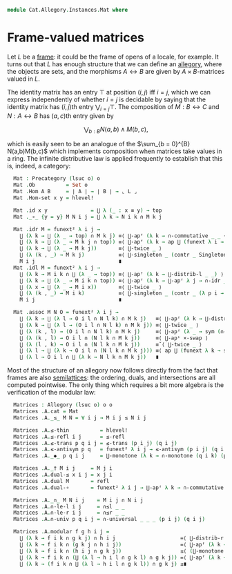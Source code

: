 <!--
```agda
open import Cat.Allegory.Base
open import Cat.Prelude

open import Order.Frame
```
-->

```agda
module Cat.Allegory.Instances.Mat where
```

# Frame-valued matrices

Let $L$ be a [frame]: it could be the frame of opens of a locale, for
example. It turns out that $L$ has enough structure that we can define
an [allegory], where the objects are sets, and the morphisms $A \rel B$
are given by $A \times B$-matrices valued in $L$.

[frame]: Order.Frame.html
[allegory]: Cat.Allegory.Base.html

<!--
```agda
module _ {o} (L : Frame o o) where
  open Frame L hiding (Ob)
  open Precategory
  private module A = Allegory
```
-->

The identity matrix has an entry $\top$ at position $(i, j)$ iff $i =
j$, which we can express independently of whether $i = j$ is decidable
by saying that the identity matrix has $(i,j)$th entry $\bigvee_{i = j}
\top$. The composition of $M : B \rel C$ and $N : A \rel B$ has $(a,c)$th
entry given by

$$
\bigvee_{b : B} N(a,b) \wedge M(b,c) \text{,}
$$

which is easily seen to be an analogue of the $\sum_{b = 0}^{B}
N(a,b)M(b,c)$ which implements composition when matrices take values in
a ring. The infinite distributive law is applied frequently to establish
that this is, indeed, a category:

```agda
  Mat : Precategory (lsuc o) o
  Mat .Ob          = Set o
  Mat .Hom A B     = ∣ A ∣ → ∣ B ∣ → ⌞ L ⌟
  Mat .Hom-set x y = hlevel!

  Mat .id x y              = ⋃ λ (_ : x ≡ y) → top
  Mat ._∘_ {y = y} M N i j = ⋃ λ k → N i k ∩ M k j

  Mat .idr M = funext² λ i j →
    ⋃ (λ k → ⋃ (λ _ → top) ∩ M k j) ≡⟨ ⋃-apᶠ (λ k → ∩-commutative _ _ ∙ ⋃-distrib-l _ _) ⟩
    ⋃ (λ k → ⋃ (λ _ → M k j ∩ top)) ≡⟨ ⋃-apᶠ (λ k → ap ⋃ (funext λ i → ∩-idr _)) ⟩
    ⋃ (λ k → ⋃ (λ _ → M k j))       ≡⟨ ⋃-twice _ ⟩
    ⋃ (λ (k , _) → M k j)           ≡⟨ ⋃-singleton _ (contr _ Singleton-is-contr) ⟩
    M i j                           ∎
  Mat .idl M = funext² λ i j →
    ⋃ (λ k → M i k ∩ ⋃ (λ _ → top)) ≡⟨ ⋃-apᶠ (λ k → ⋃-distrib-l _ _) ⟩
    ⋃ (λ k → ⋃ (λ _ → M i k ∩ top)) ≡⟨ ⋃-apᶠ (λ k → ⋃-apᶠ λ j → ∩-idr _) ⟩
    ⋃ (λ x → ⋃ (λ _ → M i x))       ≡⟨ ⋃-twice _ ⟩
    ⋃ (λ (k , _) → M i k)           ≡⟨ ⋃-singleton _ (contr _ (λ p i → p .snd (~ i) , λ j → p .snd (~ i ∨ j))) ⟩
    M i j                           ∎

  Mat .assoc M N O = funext² λ i j →
    ⋃ (λ k → ⋃ (λ l → O i l ∩ N l k) ∩ M k j)   ≡⟨ ⋃-apᶠ (λ k → ⋃-distrib-r) ⟩
    ⋃ (λ k → ⋃ (λ l → (O i l ∩ N l k) ∩ M k j)) ≡⟨ ⋃-twice _ ⟩
    ⋃ (λ (k , l) → (O i l ∩ N l k) ∩ M k j)     ≡⟨ ⋃-apᶠ (λ _ → sym (∩-assoc _ _ _)) ⟩
    ⋃ (λ (k , l) → O i l ∩ (N l k ∩ M k j))     ≡⟨ ⋃-apⁱ ×-swap ⟩
    ⋃ (λ (l , k) → O i l ∩ (N l k ∩ M k j))     ≡˘⟨ ⋃-twice _ ⟩
    ⋃ (λ l → ⋃ (λ k → O i l ∩ (N l k ∩ M k j))) ≡⟨ ap ⋃ (funext λ k → sym (⋃-distrib-l _ _)) ⟩
    ⋃ (λ l → O i l ∩ ⋃ (λ k → N l k ∩ M k j))   ∎
```

Most of the structure of an allegory now follows directly from the fact
that frames are also [semilattices]: the ordering, duals, and
intersections are all computed pointwise. The only thing which requires
a bit more algebra is the verification of the modular law:

[semilattices]: Order.Semilattice.html

```agda
  Matrices : Allegory (lsuc o) o o
  Matrices .A.cat = Mat
  Matrices .A._≤_ M N = ∀ i j → M i j ≤ N i j

  Matrices .A.≤-thin          = hlevel!
  Matrices .A.≤-refl i j      = ≤-refl
  Matrices .A.≤-trans p q i j = ≤-trans (p i j) (q i j)
  Matrices .A.≤-antisym p q   = funext² λ i j → ≤-antisym (p i j) (q i j)
  Matrices .A._◆_ p q i j     = ⋃-monotone (λ k → ∩-monotone (q i k) (p k j))

  Matrices .A._† M i j     = M j i
  Matrices .A.dual-≤ x i j = x j i
  Matrices .A.dual M       = refl
  Matrices .A.dual-∘       = funext² λ i j → ⋃-apᶠ λ k → ∩-commutative _ _

  Matrices .A._∩_ M N i j    = M i j ∩ N i j
  Matrices .A.∩-le-l i j     = ∩≤l _ _
  Matrices .A.∩-le-r i j     = ∩≤r _ _
  Matrices .A.∩-univ p q i j = ∩-universal _ _ _ (p i j) (q i j)

  Matrices .A.modular f g h i j =
    ⋃ (λ k → f i k ∩ g k j) ∩ h i j                     =⟨ ⋃-distrib-r ∙ ⋃-apᶠ (λ _ → sym (∩-assoc _ _ _)) ⟩
    ⋃ (λ k → f i k ∩ (g k j ∩ h i j))                   =⟨ ⋃-apᶠ (λ k → ap₂ _∩_ refl ((∩-commutative _ _))) ⟩
    ⋃ (λ k → f i k ∩ (h i j ∩ g k j))                   ≤⟨ (⋃-monotone λ l → ∩-monotone ≤-refl (∩-universal _ _ _ (fam≤⋃ _ j) (∩≤r _ _))) ⟩
    ⋃ (λ k → f i k ∩ (⋃ (λ l → h i l ∩ g k l) ∩ g k j)) =⟨ ⋃-apᶠ (λ k → ∩-assoc _ _ _) ⟩
    ⋃ (λ k → (f i k ∩ ⋃ (λ l → h i l ∩ g k l)) ∩ g k j) ≤∎
```
